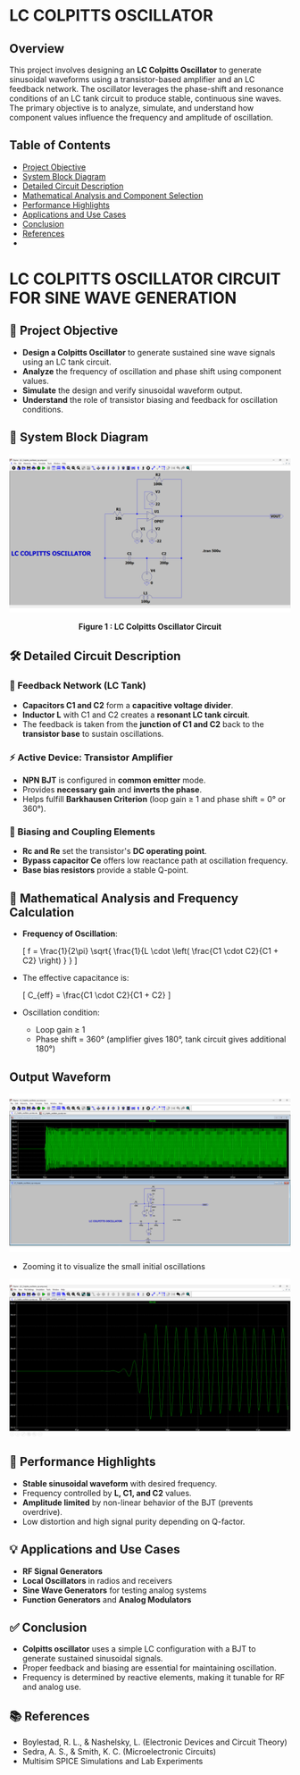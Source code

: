 # LC COLPITTS OSCILLATOR

## Overview

This project involves designing an **LC Colpitts Oscillator** to generate sinusoidal waveforms using a transistor-based amplifier and an LC feedback network. The oscillator leverages the phase-shift and resonance conditions of an LC tank circuit to produce stable, continuous sine waves. The primary objective is to analyze, simulate, and understand how component values influence the frequency and amplitude of oscillation.

## Table of Contents

- [Project Objective](#project-objective)  
- [System Block Diagram](#system-block-diagram)  
- [Detailed Circuit Description](#detailed-circuit-description)  
- [Mathematical Analysis and Component Selection](#mathematical-analysis-and-component-selection)  
- [Performance Highlights](#performance-highlights)  
- [Applications and Use Cases](#applications-and-use-cases)  
- [Conclusion](#conclusion)  
- [References](#references)
- 
# LC COLPITTS OSCILLATOR CIRCUIT FOR SINE WAVE GENERATION

## 🧾 Project Objective

- **Design a Colpitts Oscillator** to generate sustained sine wave signals using an LC tank circuit.
- **Analyze** the frequency of oscillation and phase shift using component values.
- **Simulate** the design and verify sinusoidal waveform output.
- **Understand** the role of transistor biasing and feedback for oscillation conditions.

## 🧩 System Block Diagram

![Block Diagram](Block_Diagram.png)

<p align="center"><strong>Figure 1 : LC Colpitts Oscillator Circuit</strong></p>

## 🛠️ Detailed Circuit Description

### 🔁 Feedback Network (LC Tank)

- **Capacitors C1 and C2** form a **capacitive voltage divider**.
- **Inductor L** with C1 and C2 creates a **resonant LC tank circuit**.
- The feedback is taken from the **junction of C1 and C2** back to the **transistor base** to sustain oscillations.

### ⚡ Active Device: Transistor Amplifier

- **NPN BJT** is configured in **common emitter** mode.
- Provides **necessary gain** and **inverts the phase**.
- Helps fulfill **Barkhausen Criterion** (loop gain ≥ 1 and phase shift = 0° or 360°).

### 🧲 Biasing and Coupling Elements

- **Rc and Re** set the transistor's **DC operating point**.
- **Bypass capacitor Ce** offers low reactance path at oscillation frequency.
- **Base bias resistors** provide a stable Q-point.

## 📐 Mathematical Analysis and Frequency Calculation

- **Frequency of Oscillation**:

  \[
  f = \frac{1}{2\pi} \sqrt{ \frac{1}{L \cdot \left( \frac{C1 \cdot C2}{C1 + C2} \right) } }
  \]

- The effective capacitance is:

  \[
  C_{eff} = \frac{C1 \cdot C2}{C1 + C2}
  \]

- Oscillation condition:

  - Loop gain ≥ 1  
  - Phase shift = 360° (amplifier gives 180°, tank circuit gives additional 180°)
 
## Output Waveform

![Block Diagram](Output_0.png)

- Zooming it to visualize the small initial oscillations

![Block Diagram](Output_1.png)


## 🌟 Performance Highlights

- **Stable sinusoidal waveform** with desired frequency.
- Frequency controlled by **L, C1, and C2** values.
- **Amplitude limited** by non-linear behavior of the BJT (prevents overdrive).
- Low distortion and high signal purity depending on Q-factor.

## 💡 Applications and Use Cases

- **RF Signal Generators**
- **Local Oscillators** in radios and receivers
- **Sine Wave Generators** for testing analog systems
- **Function Generators** and **Analog Modulators**

## ✅ Conclusion

- **Colpitts oscillator** uses a simple LC configuration with a BJT to generate sustained sinusoidal signals.
- Proper feedback and biasing are essential for maintaining oscillation.
- Frequency is determined by reactive elements, making it tunable for RF and analog use.

## 📚 References

- Boylestad, R. L., & Nashelsky, L. (Electronic Devices and Circuit Theory)
- Sedra, A. S., & Smith, K. C. (Microelectronic Circuits)
- Multisim SPICE Simulations and Lab Experiments
